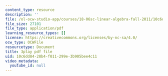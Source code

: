 ```yaml
---
content_type: resource
description: ''
file: /ol-ocw-studio-app/courses/18-06sc-linear-algebra-fall-2011/10c6dd8428b4f011299e3b905bee4c11_pz3zyUO2gpM.pdf
file_size: 27101
file_type: application/pdf
learning_resource_types: []
license: https://creativecommons.org/licenses/by-nc-sa/4.0/
ocw_type: OCWFile
resourcetype: Document
title: 3play pdf file
uid: 10c6dd84-28b4-f011-299e-3b905bee4c11
video_metadata:
  youtube_id: null
---
```

